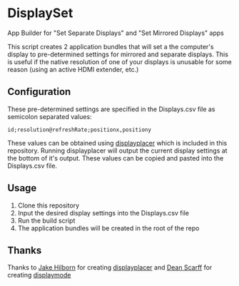 # DisplaySet
App Builder for "Set Separate Displays" and "Set Mirrored Displays" apps

This script creates 2 application bundles that will set a the computer's display to pre-determined settings for mirrored and separate displays. This is useful if the native resolution of one of your displays is unusable for some reason (using an active HDMI extender, etc.)

## Configuration
These pre-determined settings are specified in the Displays.csv file as semicolon separated values:

```
id;resolution@refreshRate;positionx,positiony
```
These values can be obtained using [displayplacer](https://github.com/jakehilborn/displayplacer) which is included in this repository. Running displayplacer will output the current display settings at the bottom of it's output. These values can be copied and pasted into the Displays.csv file.

## Usage
1. Clone this repository
2. Input the desired display settings into the Displays.csv file
3. Run the build script
4. The application bundles will be created in the root of the repo

## Thanks
Thanks to [Jake Hilborn](https://github.com/jakehilborn) for creating [displayplacer](https://github.com/jakehilborn/displayplacer) and [Dean Scarff](https://github.com/p00ya) for creating [displaymode](https://github.com/p00ya/displaymode)